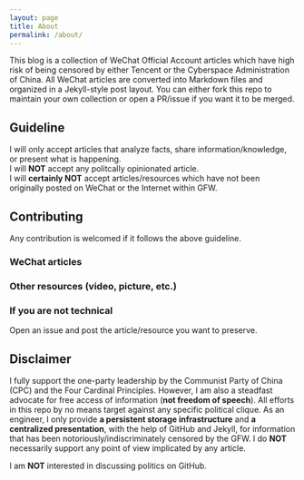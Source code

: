 ```yaml
---
layout: page
title: About
permalink: /about/
---
```


This blog is a collection of WeChat Official Account articles which have high risk of being censored by either Tencent or the Cyberspace Administration of China. All WeChat articles are converted into Markdown files and organized in a Jekyll-style post layout. You can either fork this repo to maintain your own collection or open a PR/issue if you want it to be merged.

## Guideline
I will only accept articles that analyze facts, share information/knowledge, or present what is happening.<br>
I will **NOT** accept any politcally opinionated article.<br>
I will **certainly NOT** accept articles/resources which have not been originally posted on WeChat or the Internet within GFW.<br>

## Contributing
Any contribution is welcomed if it follows the above guideline.

### WeChat articles

### Other resources (video, picture, etc.)

### If you are not technical
Open an issue and post the article/resource you want to preserve.

## Disclaimer
I fully support the one-party leadership by the Communist Party of China (CPC) and the Four Cardinal Principles. However, I am also a steadfast advocate for free access of information (**not freedom of speech**). All efforts in this repo by no means target against any specific political clique. As an engineer, I only provide **a persistent storage infrastructure** and **a centralized presentation**, with the help of GitHub and Jekyll, for information that has been notoriously/indiscriminately censored by the GFW. I do **NOT** necessarily support any point of view implicated by any article.

I am **NOT** interested in discussing politics on GitHub.
